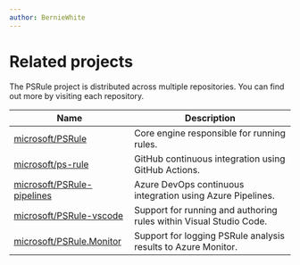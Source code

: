 ```yaml
---
author: BernieWhite
---
```


# Related projects

The PSRule project is distributed across multiple repositories.
You can find out more by visiting each repository.

Name                          | Description
----                          | -----------
[microsoft/PSRule]            | Core engine responsible for running rules.
[microsoft/ps-rule]           | GitHub continuous integration using GitHub Actions.
[microsoft/PSRule-pipelines]  | Azure DevOps continuous integration using Azure Pipelines.
[microsoft/PSRule-vscode]     | Support for running and authoring rules within Visual Studio Code.
[microsoft/PSRule.Monitor]    | Support for logging PSRule analysis results to Azure Monitor.

  [microsoft/PSRule]: https://github.com/microsoft/PSRule
  [microsoft/ps-rule]: https://github.com/microsoft/ps-rule
  [microsoft/PSRule-pipelines]: https://github.com/microsoft/PSRule-pipelines
  [microsoft/PSRule-vscode]: https://github.com/microsoft/PSRule-vscode
  [microsoft/PSRule.Monitor]: https://github.com/microsoft/PSRule.Monitor
